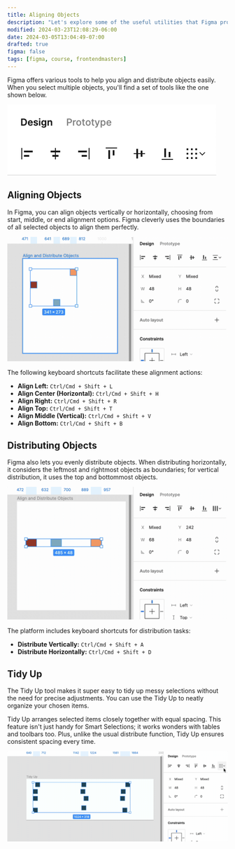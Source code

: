 ```yaml
---
title: Aligning Objects
description: "Let's explore some of the useful utilities that Figma provides to for aligning and spacing objects quickly and easily."
modified: 2024-03-23T12:08:29-06:00
date: 2024-03-05T13:04:49-07:00
drafted: true
figma: false
tags: [figma, course, frontendmasters]
---
```


Figma offers various tools to help you align and distribute objects easily. When you select multiple objects, you'll find a set of tools like the one shown below.

![](../../assets/figma-align-and-distribute-objects.png)

## Aligning Objects

In Figma, you can align objects vertically or horizontally, choosing from start, middle, or end alignment options. Figma cleverly uses the boundaries of all selected objects to align them perfectly.

![](../../assets/figma-align-objects.gif)

The following keyboard shortcuts facilitate these alignment actions:

- **Align Left:** `Ctrl/Cmd + Shift + L`
- **Align Center (Horizontal):** `Ctrl/Cmd + Shift + H`
- **Align Right:** `Ctrl/Cmd + Shift + R`
- **Align Top:** `Ctrl/Cmd + Shift + T`
- **Align Middle (Vertical):** `Ctrl/Cmd + Shift + V`
- **Align Bottom:** `Ctrl/Cmd + Shift + B`

## Distributing Objects

Figma also lets you evenly distribute objects. When distributing horizontally, it considers the leftmost and rightmost objects as boundaries; for vertical distribution, it uses the top and bottommost objects.

![](../../assets/figma-distributing-objects.gif)

The platform includes keyboard shortcuts for distribution tasks:

- **Distribute Vertically:** `Ctrl/Cmd + Shift + A`
- **Distribute Horizontally:** `Ctrl/Cmd + Shift + D`

## Tidy Up

The Tidy Up tool makes it super easy to tidy up messy selections without the need for precise adjustments. You can use the Tidy Up to neatly organize your chosen items.

Tidy Up arranges selected items closely together with equal spacing. This feature isn't just handy for Smart Selections; it works wonders with tables and toolbars too. Plus, unlike the usual distribute function, Tidy Up ensures consistent spacing every time.

![](../../assets/figma-tidy-up.gif)
